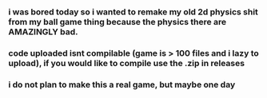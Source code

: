 ### i was bored today so i wanted to remake my old 2d physics shit from my ball game thing because the physics there are AMAZINGLY bad.
### code uploaded isnt compilable (game is > 100 files and i lazy to upload), if you would like to compile use the .zip in releases
### i do not plan to make this a real game, but maybe one day
